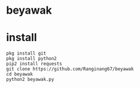 # beyawak

# install
```
pkg install git
pkg install python2
pip2 install requests
git clone https://github.com/Ranginang67/beyawak
cd beyawak
python2 beyawak.py
```
